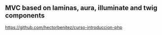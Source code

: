 ## MVC based on laminas, aura, illuminate and twig components

https://github.com/hectorbenitez/curso-introduccion-php